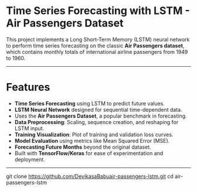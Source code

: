 #  Time Series Forecasting with LSTM - Air Passengers Dataset

This project implements a Long Short-Term Memory (LSTM) neural network to perform time series forecasting on the classic **Air Passengers dataset**, which contains monthly totals of international airline passengers from 1949 to 1960.

---

# Features

-  **Time Series Forecasting** using LSTM to predict future values.
-  **LSTM Neural Network** designed for sequential time-dependent data.
-  Uses the **Air Passengers Dataset**, a popular benchmark in forecasting.
-  **Data Preprocessing**: Scaling, sequence creation, and reshaping for LSTM input.
-  **Training Visualization**: Plot of training and validation loss curves.
-  **Model Evaluation** using metrics like Mean Squared Error (MSE).
-  **Forecasting Future Months** beyond the original dataset.
-  Built with **TensorFlow/Keras** for ease of experimentation and deployment.

---

git clone https://github.com/DevikasaBabuair-passengers-lstm.git
cd air-passengers-lstm

